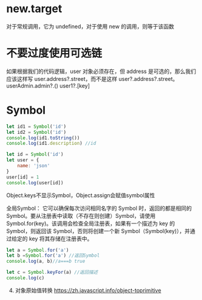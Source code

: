 # new.target 
对于常规调用，它为 undefined，对于使用 new 的调用，则等于该函数
# 不要过度使用可选链
如果根据我们的代码逻辑，user 对象必须存在，但 address 是可选的，那么我们应该这样写 user.address?.street，而不是这样 user?.address?.street。
userAdmin.admin?.()
user1?.[key]
# Symbol
```js
let id1 = Symbol('id')
let id2 = Symbol('id')
console.log(id1.toString())
console.log(id1.description) //id

let id = Symbol('id')
let user = {
    name: 'json'
}
user[id] = 1
console.log(user[id])
```
Object.keys不显示Symbol，Object.assign会赋值symbol属性

全局Symbol：
它可以确保每次访问相同名字的 Symbol 时，返回的都是相同的 Symbol。要从注册表中读取（不存在则创建）Symbol，请使用 Symbol.for(key)。该调用会检查全局注册表，如果有一个描述为 key 的 Symbol，则返回该 Symbol，否则将创建一个新 Symbol（Symbol(key)），并通过给定的 key 将其存储在注册表中。
```js
let a = Symbol.for('a')
let b =Symbol.for('a') //返回Symbol
console.log(a, b)//a===b true

let c = Symbol.keyFor(a) //返回描述
console.log(c)
```

4. 对象原始值转换
https://zh.javascript.info/object-toprimitive